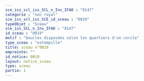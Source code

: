 ```yaml
---
sce_iss_scl_iss_SCL_n_Inv_IFAO : "8147"
categorie : "non royal"
sce_iss_scl_iss_SCE_id_sceau : "0019"
typeObjet : "Sceau"
sce_iss_SCL_n_Inv_IFAO : "8147"
id_sceau : "0019"
motif : "boucles disposées selon les quartiers d'un cercle"
type_sceau : "estampille"
title: sceau n°0019
empreinte: ""
id_notice: 0019
layout: notice_sceau
type: sceau
partie: 1
---
```

